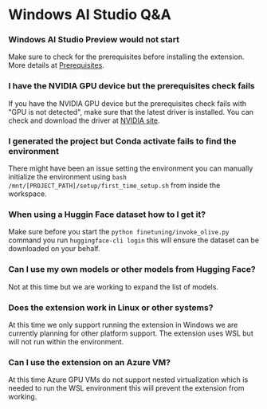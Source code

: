 # Windows AI Studio Q&A

### Windows AI Studio Preview would not start

Make sure to check for the prerequisites before installing the extension. More details at [Prerequisites](README.md#prerequisites).

### I have the NVIDIA GPU device but the prerequisites check fails

If you have the NVIDIA GPU device but the prerequisites check fails with "GPU is not detected", make sure that the latest driver is installed. You can check and download the driver at [NVIDIA site](https://www.nvidia.com/Download/index.aspx?lang=en-us).

### I generated the project but Conda activate fails to find the environment

There might have been an issue setting the environment you can manually initialize the environment using `bash /mnt/[PROJECT_PATH]/setup/first_time_setup.sh` from inside the workspace.

### When using a Huggin Face dataset how to I get it?

Make sure before you start the `python finetuning/invoke_olive.py` command you run `huggingface-cli login` this will ensure the dataset can be downloaded on your behalf.

### Can I use my own models or other models from Hugging Face?

Not at this time but we are working to expand the list of models.

### Does the extension work in Linux or other systems?

At this time we only support running the extension in Windows we are currently planning for other platform support. The extension uses WSL but will not run within the environment.

### Can I use the extension on an Azure VM?

At this time Azure GPU VMs do not support nested virtualization which is needed to run the WSL environment this will prevent the extension from working.
